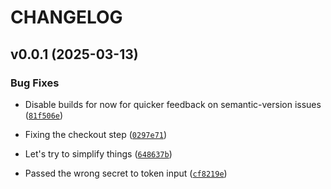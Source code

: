 # CHANGELOG


## v0.0.1 (2025-03-13)

### Bug Fixes

- Disable builds for now for quicker feedback on semantic-version issues
  ([`81f506e`](https://github.com/calmez/oot-save-edit/commit/81f506e5f78e0478122b917ad0b3438421e0f1a1))

- Fixing the checkout step
  ([`0297e71`](https://github.com/calmez/oot-save-edit/commit/0297e713c6fc1ccb09072c6b6d15585043493048))

- Let's try to simplify things
  ([`648637b`](https://github.com/calmez/oot-save-edit/commit/648637b50cb2353d81aec02698aa0e6bf0e02eb1))

- Passed the wrong secret to token input
  ([`cf8219e`](https://github.com/calmez/oot-save-edit/commit/cf8219e52b4bc5b8585c50e699a0fa69846f4b34))
